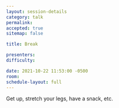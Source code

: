 ```yaml
---
layout: session-details
category: talk
permalink:
accepted: true
sitemap: false

title: Break

presenters:
difficulty:

date: 2021-10-22 11:53:00 -0500
room:
schedule-layout: full
---
```

Get up, stretch your legs, have a snack, etc.
